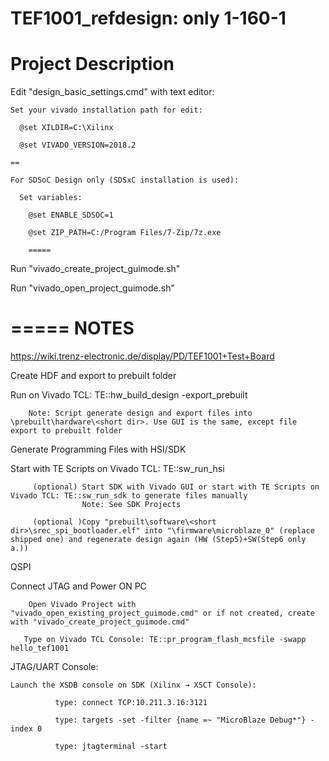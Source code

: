 # TEF1001_refdesign: only 1-160-1
Project Description
==========================================================================
  Edit "design_basic_settings.cmd" with text editor:
 
    Set your vivado installation path for edit: 
    
      @set XILDIR=C:\Xilinx
      
      @set VIVADO_VERSION=2018.2
      
    ==
    
    For SDSoC Design only (SDSxC installation is used):
    
      Set variables:
      
        @set ENABLE_SDSOC=1
        
        @set ZIP_PATH=C:/Program Files/7-Zip/7z.exe
        
        =====
        
Run "vivado_create_project_guimode.sh"

Run "vivado_open_project_guimode.sh"


=====
NOTES
=====


https://wiki.trenz-electronic.de/display/PD/TEF1001+Test+Board

Create HDF and export to prebuilt folder

Run on Vivado TCL: TE::hw_build_design -export_prebuilt

        Note: Script generate design and export files into \prebuilt\hardware\<short dir>. Use GUI is the same, except file export to prebuilt folder

Generate Programming Files with HSI/SDK


Start with TE Scripts on Vivado TCL: TE::sw_run_hsi

         (optional) Start SDK with Vivado GUI or start with TE Scripts on Vivado TCL: TE::sw_run_sdk to generate files manually
                    Note: See SDK Projects
                    
         (optional )Copy "prebuilt\software\<short dir>\srec_spi_bootloader.elf" into "\firmware\microblaze_0" (replace shipped one) and regenerate design again (HW (Step5)+SW(Step6 only a.))
         
         
QSPI

Connect JTAG and Power ON PC

        Open Vivado Project with "vivado_open_existing_project_guimode.cmd" or if not created, create with "vivado_create_project_guimode.cmd"
        
       Type on Vivado TCL Console: TE::pr_program_flash_mcsfile -swapp hello_tef1001

JTAG/UART Console:

    Launch the XSDB console on SDK (Xilinx → XSCT Console):
    
              type: connect TCP:10.211.3.16:3121
              
              type: targets -set -filter {name =~ "MicroBlaze Debug*"} -index 0
              
              type: jtagterminal -start
              
